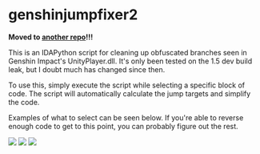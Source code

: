 # genshinjumpfixer2

**Moved to [another repo](https://github.com/khang06/misc/tree/master/reversing/genshin)!!!**

This is an IDAPython script for cleaning up obfuscated branches seen in Genshin Impact's UnityPlayer.dll. It's only been tested on the 1.5 dev build leak, but I doubt much has changed since then.

To use this, simply execute the script while selecting a specific block of code. The script will automatically calculate the jump targets and simplify the code.

Examples of what to select can be seen below. If you're able to reverse enough code to get to this point, you can probably figure out the rest.


![](https://files.catbox.moe/xeitlv.png)
![](https://files.catbox.moe/nojqhd.png)
![](https://files.catbox.moe/dylvp9.png)
